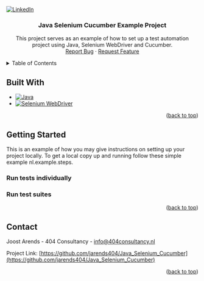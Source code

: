 [![LinkedIn][linkedin-shield]][linkedin-url]


<!-- INTRODUCTION -->
<h3 align="center">Java Selenium Cucumber Example Project</h3>

  <p align="center">
    This project serves as an example of how to set up a test automation project using Java, Selenium WebDriver and Cucumber.
    <br />
    <a href="https://github.com/jarends404/Java_Selenium_Cucumber/issues">Report Bug</a>
    ·
    <a href="https://github.com/jarends404/Java_Selenium_Cucumber/issues">Request Feature</a>
  </p>


<!-- TABLE OF CONTENTS -->
<details>
  <summary>Table of Contents</summary>
  <ol>
    <li>
      <a href="#about-the-project">About The Project</a>
      <ul>
        <li><a href="#built-with">Built With</a></li>
      </ul>
    </li>
    <li>
      <a href="#getting-started">Getting Started</a>
      <ul>
        <li><a href="#prerequisites">Prerequisites</a></li>
        <li><a href="#installation">Installation</a></li>
      </ul>
    </li>
    <li><a href="#contact">Contact</a></li>
  </ol>
</details>


<!-- BUILT WITH -->
## Built With

* [![Java][Java]][Java-url]
* [![Selenium WebDriver][Selenium]][Selenium-url]

<p align="right">(<a href="#readme-top">back to top</a>)</p>


<!-- GETTING STARTED -->
## Getting Started

This is an example of how you may give instructions on setting up your project locally.
To get a local copy up and running follow these simple example nl.example.steps.

### Run tests individually

### Run test suites

<p align="right">(<a href="#readme-top">back to top</a>)</p>


<!-- CONTACT -->
## Contact

Joost Arends - 404 Consultancy - info@404consultancy.nl

Project Link: [https://github.com/jarends404/Java_Selenium_Cucumber](https://github.com/jarends404/Java_Selenium_Cucumber)

<p align="right">(<a href="#readme-top">back to top</a>)</p>


<!-- MARKDOWN LINKS & IMAGES -->
<!-- https://www.markdownguide.org/basic-syntax/#reference-style-links -->
[linkedin-shield]: https://img.shields.io/badge/-LinkedIn-black.svg?style=for-the-badge&logo=linkedin&colorB=555
[linkedin-url]: https://www.linkedin.com/in/joost-arends/
[product-screenshot]: images/screenshot.png
[Java]: https://img.shields.io/badge/java-%23ED8B00.svg?style=for-the-badge&logo=java&logoColor=white
[Java-url]: https://www.oracle.com/java/technologies/downloads/#java17
[Selenium]: https://img.shields.io/badge/-selenium-%43B02A?style=for-the-badge&logo=selenium&logoColor=white
[Selenium-url]: https://www.selenium.dev/documentation/webdriver/
